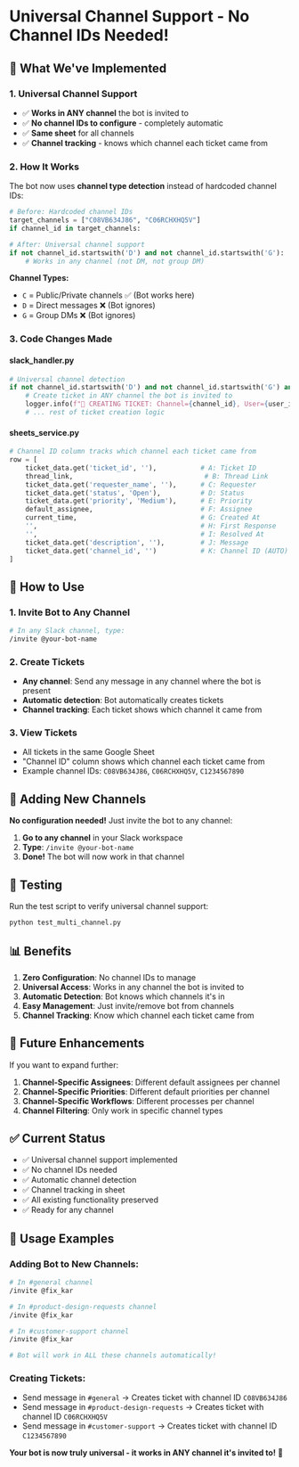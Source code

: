 # Universal Channel Support - No Channel IDs Needed!

## 🎯 **What We've Implemented**

### **1. Universal Channel Support**
- ✅ **Works in ANY channel** the bot is invited to
- ✅ **No channel IDs to configure** - completely automatic
- ✅ **Same sheet** for all channels
- ✅ **Channel tracking** - knows which channel each ticket came from

### **2. How It Works**

The bot now uses **channel type detection** instead of hardcoded channel IDs:

```python
# Before: Hardcoded channel IDs
target_channels = ["C08VB634J86", "C06RCHXHQ5V"]
if channel_id in target_channels:

# After: Universal channel support
if not channel_id.startswith('D') and not channel_id.startswith('G'):
    # Works in any channel (not DM, not group DM)
```

**Channel Types:**
- `C` = Public/Private channels ✅ (Bot works here)
- `D` = Direct messages ❌ (Bot ignores)
- `G` = Group DMs ❌ (Bot ignores)

### **3. Code Changes Made**

#### **slack_handler.py**
```python
# Universal channel detection
if not channel_id.startswith('D') and not channel_id.startswith('G') and user_id and text:
    # Create ticket in ANY channel the bot is invited to
    logger.info(f"🎫 CREATING TICKET: Channel={channel_id}, User={user_id}")
    # ... rest of ticket creation logic
```

#### **sheets_service.py**
```python
# Channel ID column tracks which channel each ticket came from
row = [
    ticket_data.get('ticket_id', ''),           # A: Ticket ID
    thread_link,                                 # B: Thread Link
    ticket_data.get('requester_name', ''),      # C: Requester
    ticket_data.get('status', 'Open'),          # D: Status
    ticket_data.get('priority', 'Medium'),      # E: Priority
    default_assignee,                           # F: Assignee
    current_time,                               # G: Created At
    '',                                         # H: First Response
    '',                                         # I: Resolved At
    ticket_data.get('description', ''),         # J: Message
    ticket_data.get('channel_id', '')           # K: Channel ID (AUTO)
]
```

## 🚀 **How to Use**

### **1. Invite Bot to Any Channel**
```bash
# In any Slack channel, type:
/invite @your-bot-name
```

### **2. Create Tickets**
- **Any channel**: Send any message in any channel where the bot is present
- **Automatic detection**: Bot automatically creates tickets
- **Channel tracking**: Each ticket shows which channel it came from

### **3. View Tickets**
- All tickets in the same Google Sheet
- "Channel ID" column shows which channel each ticket came from
- Example channel IDs: `C08VB634J86`, `C06RCHXHQ5V`, `C1234567890`

## 🔧 **Adding New Channels**

**No configuration needed!** Just invite the bot to any channel:

1. **Go to any channel** in your Slack workspace
2. **Type**: `/invite @your-bot-name`
3. **Done!** The bot will now work in that channel

## 🧪 **Testing**

Run the test script to verify universal channel support:

```bash
python test_multi_channel.py
```

## 📊 **Benefits**

1. **Zero Configuration**: No channel IDs to manage
2. **Universal Access**: Works in any channel the bot is invited to
3. **Automatic Detection**: Bot knows which channels it's in
4. **Easy Management**: Just invite/remove bot from channels
5. **Channel Tracking**: Know which channel each ticket came from

## 🔮 **Future Enhancements**

If you want to expand further:

1. **Channel-Specific Assignees**: Different default assignees per channel
2. **Channel-Specific Priorities**: Different default priorities per channel  
3. **Channel-Specific Workflows**: Different processes per channel
4. **Channel Filtering**: Only work in specific channel types

## ✅ **Current Status**

- ✅ Universal channel support implemented
- ✅ No channel IDs needed
- ✅ Automatic channel detection
- ✅ Channel tracking in sheet
- ✅ All existing functionality preserved
- ✅ Ready for any channel

## 🎉 **Usage Examples**

### **Adding Bot to New Channels:**
```bash
# In #general channel
/invite @fix_kar

# In #product-design-requests channel  
/invite @fix_kar

# In #customer-support channel
/invite @fix_kar

# Bot will work in ALL these channels automatically!
```

### **Creating Tickets:**
- Send message in `#general` → Creates ticket with channel ID `C08VB634J86`
- Send message in `#product-design-requests` → Creates ticket with channel ID `C06RCHXHQ5V`
- Send message in `#customer-support` → Creates ticket with channel ID `C1234567890`

**Your bot is now truly universal - it works in ANY channel it's invited to!** 🚀 